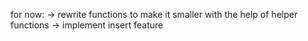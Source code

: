 for now:
    -> rewrite functions to make it smaller with the help of helper functions
    -> implement insert feature
